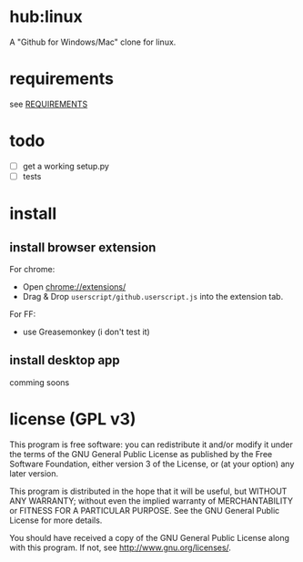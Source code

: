 hub:linux
=========
A "Github for Windows/Mac" clone for linux.

requirements
============
see [REQUIREMENTS](https://github.com/pgolm/hub-for-linux/blob/master/REQUIREMENTS)

todo
====
 - [ ] get a working setup.py
 - [ ] tests

install
=======

install browser extension
-------------------------
For chrome:
 * Open [chrome://extensions/](chrome://extensions/)
 * Drag & Drop ```userscript/github.userscript.js``` into the extension tab.

 For FF:
  * use Greasemonkey (i don't test it)

install desktop app
-------------------
comming soons

license (GPL v3)
================
This program is free software: you can redistribute it and/or modify
it under the terms of the GNU General Public License as published by
the Free Software Foundation, either version 3 of the License, or
(at your option) any later version.

This program is distributed in the hope that it will be useful,
but WITHOUT ANY WARRANTY; without even the implied warranty of
MERCHANTABILITY or FITNESS FOR A PARTICULAR PURPOSE.  See the
GNU General Public License for more details.

You should have received a copy of the GNU General Public License
along with this program.  If not, see <http://www.gnu.org/licenses/>.

